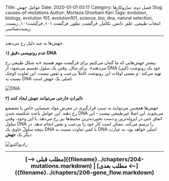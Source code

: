 Title: عوامل جهش
Date: 2020-01-01 00:17
Category: فصل دوم: سازوکارها
Slug: causes-of-mutations
Author: Morteza Ghorbani Kari
Tags: evolution, biology, evolution 101, evolution101, science, bio, dna, natural selection, انتخاب طبیعی, علم, دانش, تکامل, فرگشت, تطور, فرگشت ۱۰۱, فرگشت۱۰۱, زیست, زیست‌شناسی

------
جهش‌ها به چند دلیل رخ می‌دهند.

**۱) عدم رونویسی دقیق DNA**

بیشترِ جهش‌هایی که ما گمان می‌کنیم برای فرگشت مهم هستند «به شکل طبیعی رخ می‌دهند». برای مثال، وقتی یک سلول تقسیم می‌شود، از DNA خود یک رونوشت (کپی) تهیه می‌کند -و بعضی اوقات این رونوشت کاملاً بی‌عیب و نقص نیست. این تفاوتِ کوچک نسبت به DNA اصلی یک جهش است.

![DNA]({static}/images/20-1.gif)

**۲) تاثیراتِ خارجی می‌توانند جهش ایجاد کنند**

جهش‌ها همچنین می‌توانند به سببِ قرارگیری در معرضِ مواد شیمیاییِ خاص یا تشعشع رخ دهند. این عوامل باعث شکسته شدنِ DNA می‌شوند. این اصلا غیرطبیعی نیست - این اتفاق حتی در ایزوله‌ترین و دست نخورده‌ترین محیط‌ها نیز رخ می‌دهد. با این وجود، وقتی سلول DNA را ترمیم می‌کند، ممکن است کار خود را بی‌عیب و نقص انجام ندهد. در نتیجه سلولْ حاویِ یک DNA با کمی تفاوت نسبت به DNA اصلی خواهد بود، به عبارت دیگر یک **جهش**.

![رادیواکتیو]({static}/images/20-2.gif)

------
<center>
    <font size="4">
        <b>
            [⟶ مطلب قبلی]({filename}../chapters/204-mutations.markdown) | [مطلب بعدی ⟵]({filename}../chapters/206-gene_flow.markdown) 
        </b>
    </font>
</center>